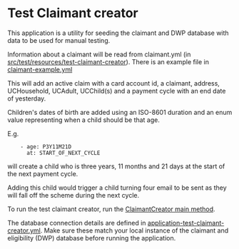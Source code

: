 # Test Claimant creator

This application is a utility for seeding the claimant and DWP database with data to be used for manual testing.

Information about a claimant will be read from claimant.yml (in [src/test/resources/test-claimant-creator](../../../../../../../resources/test-claimant-creator/)). There is an example file in [claimant-example.yml](../../../../../../../resources/test-claimant-creator/claimant-example.yml)

This will add an active claim with a card account id, a claimant, address, UCHousehold, UCAdult, UCChild(s) and a payment cycle with an end date of yesterday.

Children's dates of birth are added using an ISO-8601 duration and an enum value representing when a child should be that age. 

E.g.
```
    - age: P3Y11M21D 
      at: START_OF_NEXT_CYCLE
```
will create a child who is three years, 11 months and 21 days at the start of the next payment cycle. 

Adding this child would trigger a child turning four email to be sent as they will fall off the scheme during the next cycle.

To run the test claimant creator, run the [ClaimantCreator main method](ClaimantCreator.java).

The database connection details are defined in [application-test-claimant-creator.yml](../../../../../../../resources/application-test-claimant-creator.yml). Make sure these match your local instance of the claimant and eligibility (DWP) database before running the application. 
